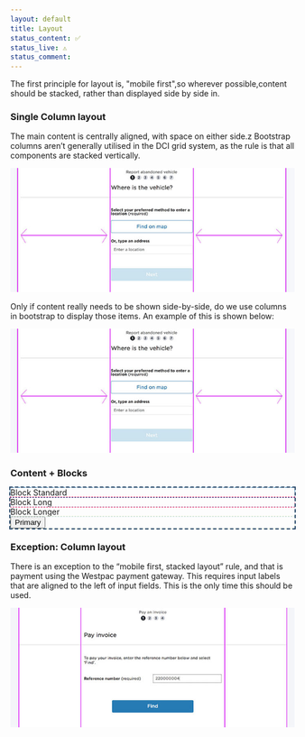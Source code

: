 ```yaml
---
layout: default
title: Layout
status_content: ✅
status_live: ⚠️
status_comment: 
---
```

The first principle for layout is, "mobile first",so wherever possible,content should be stacked, rather than displayed side by side in.
### Single Column layout
The main content is centrally aligned, with space on either side.z
Bootstrap columns aren’t generally utilised in the DCI grid system, as the rule is that all components are stacked vertically. 

![](img/layout-single-column.jpg)

Only if content really needs to be shown side-by-side, do we use columns in bootstrap to display those items. An example of this is shown below:

![](img/layout-single-column.jpg)

### Content + Blocks

<div class="dci content-column" style="outline: 2px dashed #244566">
    <div class="dci-block-standard" style="outline: 1px dashed #277BB4">
        <label class="font-bold"> Block Standard </label>
    </div>
    <div class="dci-block-long" style="outline: 1px dashed #E50E56;">
        <label class="font-bold"> Block Long </label>
    </div>
    <div class="dci-block-longer" style="outline: 1px dashed #CBE3EF">
        <label class="font-bold"> Block Longer </label>
    </div>
    <div class="dci-block-longer" style="outline: 1px dashed #E1ECC6">
        <button class="dci-button dci-button--primary">Primary</button>
    </div>
</div>

### Exception: Column layout
There is an exception to the “mobile first, stacked layout” rule, and that is payment using the Westpac payment gateway. This requires input labels that are aligned to the left of input fields. This is the only time this should be used.

![](img/layout-two-column.jpg)
